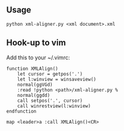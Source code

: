 ## Usage

`python xml-aligner.py <xml document>.xml`

## Hook-up to vim

Add this to your ~/.vimrc:

```vim
function XMLAlign()
    let cursor = getpos('.')
    let l:winview = winsaveview()
    normal(ggVGd)
    :read !python <path>/xml-aligner.py %
    normal(ggdd)
    call setpos('.', cursor)
    call winrestview(l:winview)
endfunction

map <leader>a :call XMLAlign()<CR>
```
